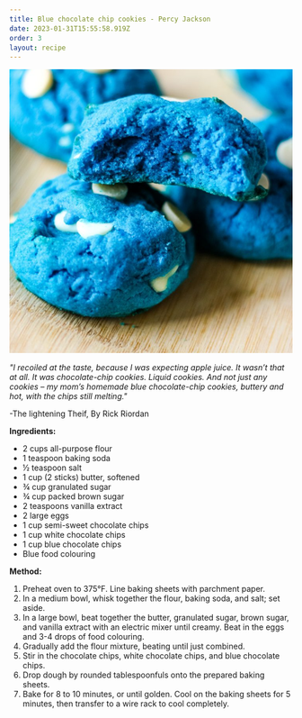 ```yaml
---
title: Blue chocolate chip cookies - Percy Jackson
date: 2023-01-31T15:55:58.919Z
order: 3
layout: recipe
---
```

![](../uploads/img_0863-720x720.jpg "blue cookies")

*"I recoiled at the taste, because I was expecting apple juice. It wasn’t that at all. It was chocolate-chip cookies. Liquid cookies. And not just any cookies – my mom’s homemade blue chocolate-chip cookies, buttery and hot, with the chips still melting."*

\-The lightening Theif, By Rick Riordan 

**Ingredients:**

* 2 cups all-purpose flour 
* 1 teaspoon baking soda 
* ½ teaspoon salt 
* 1 cup (2 sticks) butter, softened 
* ¾ cup granulated sugar
* ¾ cup packed brown sugar
* 2 teaspoons vanilla extract 
* 2 large eggs 
* 1 cup semi-sweet chocolate chips 
* 1 cup white chocolate chips 
* 1 cup blue chocolate chips 
* Blue food colouring

**Method:**

1. Preheat oven to 375°F. Line baking sheets with parchment paper. 
2. In a medium bowl, whisk together the flour, baking soda, and salt; set aside. 
3. In a large bowl, beat together the butter, granulated sugar, brown sugar, and vanilla extract with an electric mixer until creamy. Beat in the eggs and 3-4 drops of food colouring. 
4. Gradually add the flour mixture, beating until just combined. 
5. Stir in the chocolate chips, white chocolate chips, and blue chocolate chips. 
6. Drop dough by rounded tablespoonfuls onto the prepared baking sheets. 
7. Bake for 8 to 10 minutes, or until golden. Cool on the baking sheets for 5 minutes, then transfer to a wire rack to cool completely.